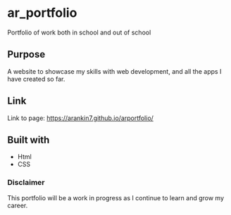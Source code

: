# ar_portfolio
Portfolio of work both in school and out of school

## Purpose
A website to showcase my skills with web development, and all the apps I have created so far. 

## Link
Link to page: https://arankin7.github.io/arportfolio/

## Built with 
* Html
* CSS

### Disclaimer
This portfolio will be a work in progress as I continue to learn and grow my career. 